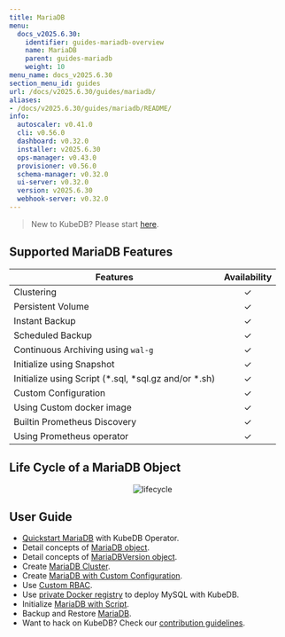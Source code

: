 ```yaml
---
title: MariaDB
menu:
  docs_v2025.6.30:
    identifier: guides-mariadb-overview
    name: MariaDB
    parent: guides-mariadb
    weight: 10
menu_name: docs_v2025.6.30
section_menu_id: guides
url: /docs/v2025.6.30/guides/mariadb/
aliases:
- /docs/v2025.6.30/guides/mariadb/README/
info:
  autoscaler: v0.41.0
  cli: v0.56.0
  dashboard: v0.32.0
  installer: v2025.6.30
  ops-manager: v0.43.0
  provisioner: v0.56.0
  schema-manager: v0.32.0
  ui-server: v0.32.0
  version: v2025.6.30
  webhook-server: v0.32.0
---
```


> New to KubeDB? Please start [here](/docs/v2025.6.30/README).

## Supported MariaDB Features

| Features                                                | Availability |
|---------------------------------------------------------| :----------: |
| Clustering                                              |   &#10003;   |
| Persistent Volume                                       |   &#10003;   |
| Instant Backup                                          |   &#10003;   |
| Scheduled Backup                                        |   &#10003;   |
| Continuous Archiving using `wal-g`                      |   &#10003;   |
| Initialize using Snapshot                               |   &#10003;   |
| Initialize using Script (\*.sql, \*sql.gz and/or \*.sh) |   &#10003;   |
| Custom Configuration                                    |   &#10003;   |
| Using Custom docker image                               |   &#10003;   |
| Builtin Prometheus Discovery                            |   &#10003;   |
| Using Prometheus operator                               |   &#10003;   |

## Life Cycle of a MariaDB Object

<p align="center">
  <img alt="lifecycle"  src="/docs/v2025.6.30/guides/mariadb/images/mariadb-lifecycle.png" >
</p>

## User Guide

- [Quickstart MariaDB](/docs/v2025.6.30/guides/mariadb/quickstart/overview) with KubeDB Operator.
- Detail concepts of [MariaDB object](/docs/v2025.6.30/guides/mariadb/concepts/mariadb).
- Detail concepts of [MariaDBVersion object](/docs/v2025.6.30/guides/mariadb/concepts/mariadb-version).
- Create [MariaDB Cluster](/docs/v2025.6.30/guides/mariadb/clustering/galera-cluster).
- Create [MariaDB with Custom Configuration](/docs/v2025.6.30/guides/mariadb/configuration/using-config-file).
- Use [Custom RBAC](/docs/v2025.6.30/guides/mariadb/custom-rbac/using-custom-rbac).
- Use [private Docker registry](/docs/v2025.6.30/guides/mariadb/private-registry/quickstart) to deploy MySQL with KubeDB.
- Initialize [MariaDB with Script](/docs/v2025.6.30/guides/mariadb/initialization/using-script).
- Backup and Restore [MariaDB](/docs/v2025.6.30/guides/mariadb/backup/stash/overview).
- Want to hack on KubeDB? Check our [contribution guidelines](/docs/v2025.6.30/CONTRIBUTING).
